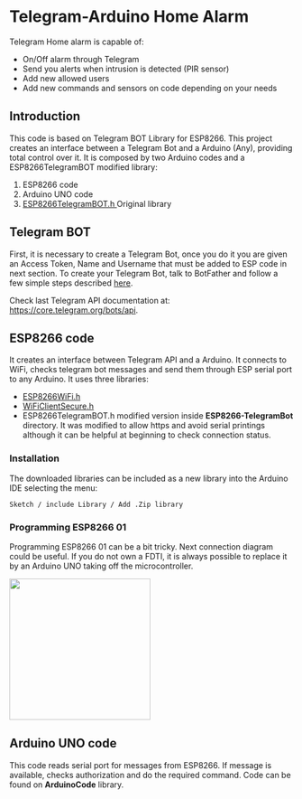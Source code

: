 # Telegram-Arduino Home Alarm
Telegram Home alarm is capable of:
- On/Off alarm through Telegram
- Send you alerts when intrusion is detected (PIR sensor)
- Add new allowed users
- Add new commands and sensors on code depending on your needs
## Introduction
This code is based on Telegram BOT Library for ESP8266. This project creates an interface between a Telegram Bot and a Arduino (Any), providing total control over it. It is composed by two Arduino codes and a ESP8266TelegramBOT modified library:

1. ESP8266 code
2. Arduino UNO code
3. [ESP8266TelegramBOT.h ](https://github.com/Gianbacchio/ESP8266-TelegramBot) Original library

## Telegram BOT
First, it is necessary to create a Telegram Bot, once you do it you are given an Access Token, Name and Username that must be added to ESP code in next section. To create your Telegram Bot, talk to BotFather and follow a few simple steps described [here](https://core.telegram.org/bots#botfather).

Check last Telegram API documentation at: https://core.telegram.org/bots/api.

## ESP8266 code
It creates an interface between Telegram API and a Arduino. It connects to WiFi, checks telegram bot messages and send them through ESP serial port to any Arduino. It uses three libraries:
- [ESP8266WiFi.h](https://github.com/esp8266/Arduino/tree/master/libraries/ESP8266WiFi)
- [WiFiClientSecure.h](https://github.com/esp8266/Arduino/tree/master/libraries/ESP8266WiFi)
- ESP8266TelegramBOT.h modified version inside **ESP8266-TelegramBot** directory. It was modified to allow https and avoid serial printings although it can be helpful at beginning to check connection status.

### Installation
The downloaded libraries can be included as a new library into the Arduino IDE selecting the menu:
```
Sketch / include Library / Add .Zip library
```
### Programming ESP8266 01
Programming ESP8266 01 can be a bit tricky. Next connection diagram could be useful. If you do not own a FDTI, it is always possible to replace it by an Arduino UNO taking off the microcontroller. 

<img src="http://lasergrbl.com/wp-content/uploads/2017/07/ESP8266_FTDI_RST_bb.jpg" width="250">


## Arduino UNO code
This code reads serial port for messages from ESP8266. If message is available, checks authorization and do the required command. Code can be found on **ArduinoCode** library.
